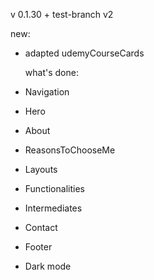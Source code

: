v 0.1.30 + test-branch v2

new:

- adapted udemyCourseCards

  what's done:

- Navigation
- Hero
- About
- ReasonsToChooseMe
- Layouts
- Functionalities
- Intermediates
- Contact
- Footer
- Dark mode
